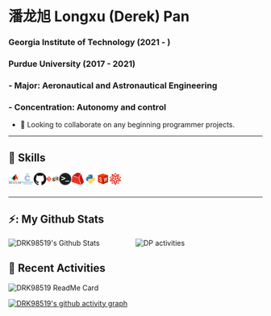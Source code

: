 # 潘龙旭 Longxu (Derek) Pan
### Georgia Institute of Technology (2021 - )
### Purdue University (2017 - 2021)
### - Major: Aeronautical and Astronautical Engineering
### - Concentration: Autonomy and control
- 👯 Looking to collaborate on any beginning programmer projects.

---
## 📖 Skills
<img align="left" alt="Matlab" height="25" src="Images/Matlab.png">
<img align="left" alt="C" height="25" src="Images/c.png">
<img align="left" alt="Github" height="25" src="Images/github.png">
<img align="left" alt="Git" height="25" src="Images/git.png">
<img align="left" alt="Terminal" height="25" src="Images/terminal.png">
<img align="left" alt="Gurobi" height="25" src="Images/Gurobi.png">
<img align="left" alt="Gurobi" height="25" src="Images/python.png">
<img align="left" alt="SolidWorks" height="25" src="Images/SolidWorks.png">
<img align="left" alt="Mathematica" height="25" src="Images/Mathematica.png">

<br />
<br />


---
## ⚡: My Github Stats

<p float:"left">
    <img align="left" alt="DRK98519's Github Stats" src="https://github-readme-stats.vercel.app/api?username=DRK98519&count_private=true"/>
    <img align="right" alt="DP activities" src="https://github-readme-stats.vercel.app/api/top-langs/?username=DRK98519&layout=compact&theme=transparent" width="50%">
</p>

<br />

## 🚧 Recent Activities
<img alt="DRK98519 ReadMe Card" src="https://github-readme-stats.vercel.app/api/pin/?username=DRK98519&repo=github-readme-stats" width="30%">
<!-- [![ReadMe Card](https://github-readme-stats.vercel.app/api/pin/?username=DRK98519&repo=github-readme-stats)](https://github.com/DRK98519/github-readme-stats) -->

<br />

[![DRK98519's github activity graph](https://github-readme-activity-graph.vercel.app/graph?username=DRK98519&theme=high-contrast)](https://github.com/ashutosh00710/github-readme-activity-graph)
